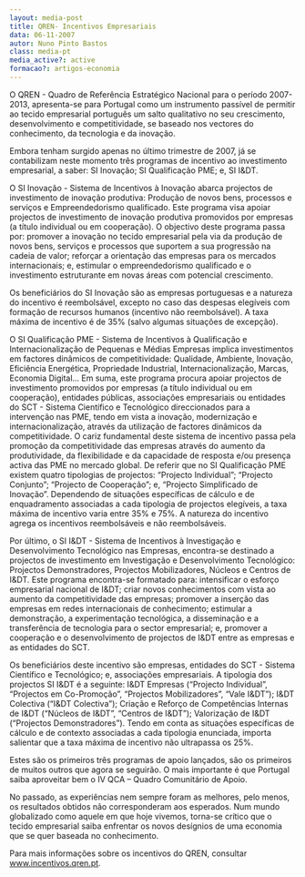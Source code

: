 ```yaml
---
layout: media-post
title: QREN- Incentivos Empresariais
data: 06-11-2007
autor: Nuno Pinto Bastos
class: media-pt
media_active?: active
formacao?: artigos-economia
---  
```

  

O QREN - Quadro de Referência Estratégico Nacional para o período 2007-2013, apresenta-se para Portugal como um instrumento passível de permitir ao tecido empresarial português um salto qualitativo no seu crescimento, desenvolvimento e competitividade, se baseado nos vectores do conhecimento, da tecnologia e da inovação.

Embora tenham surgido apenas no último trimestre de 2007, já se contabilizam neste momento três programas de incentivo ao investimento empresarial, a saber: SI Inovação; SI Qualificação PME; e, SI I&DT.

O SI Inovação - Sistema de Incentivos à Inovação abarca projectos de investimento de inovação produtiva: Produção de novos bens, processos e serviços e Empreendedorismo qualificado. Este programa visa apoiar projectos de investimento de inovação produtiva promovidos por empresas (a título individual ou em cooperação). O objectivo deste programa passa por: promover a inovação no tecido empresarial pela via da produção de novos bens, serviços e processos que suportem a sua progressão na cadeia de valor; reforçar a orientação das empresas para os mercados internacionais; e, estimular o empreendedorismo qualificado e o investimento estruturante em novas áreas com potencial crescimento.

Os beneficiários do SI Inovação são as empresas portuguesas e a natureza do incentivo é reembolsável, excepto no caso das despesas elegíveis com formação de recursos humanos (incentivo não reembolsável). A taxa máxima de incentivo é de 35% (salvo algumas situações de excepção).

O SI Qualificação PME - Sistema de Incentivos à Qualificação e Internacionalização de Pequenas e Médias Empresas implica investimentos em factores dinâmicos de competitividade: Qualidade, Ambiente, Inovação, Eficiência Energética, Propriedade Industrial, Internacionalização, Marcas, Economia Digital... Em suma, este programa procura apoiar projectos de investimento promovidos por empresas (a título individual ou em cooperação), entidades públicas, associações empresariais ou entidades do SCT - Sistema Científico e Tecnológico direccionados para a intervenção nas PME, tendo em vista a inovação, modernização e internacionalização, através da utilização de factores dinâmicos da competitividade. O cariz fundamental deste sistema de incentivo passa pela promoção da competitividade das empresas através do aumento da produtividade, da flexibilidade e da capacidade de resposta e/ou presença activa das PME no mercado global. De referir que no SI Qualificação PME existem quatro tipologias de projectos: “Projecto Individual”; “Projecto Conjunto”; “Projecto de Cooperação”; e, “Projecto Simplificado de Inovação”. Dependendo de situações específicas de cálculo e de enquadramento associadas a cada tipologia de projectos elegíveis, a taxa máxima de incentivo varia entre 35% e 75%. A natureza do incentivo agrega os incentivos reembolsáveis e não reembolsáveis.

Por último, o SI I&DT - Sistema de Incentivos à Investigação e Desenvolvimento Tecnológico nas Empresas, encontra-se destinado a projectos de investimento em Investigação e Desenvolvimento Tecnológico: Projectos Demonstradores, Projectos Mobilizadores, Núcleos e Centros de I&DT. Este programa encontra-se formatado para: intensificar o esforço empresarial nacional de I&DT; criar novos conhecimentos com vista ao aumento da competitividade das empresas; promover a inserção das empresas em redes internacionais de conhecimento; estimular a demonstração, a experimentação tecnológica, a disseminação e a transferência de tecnologia para o sector empresarial; e, promover a cooperação e o desenvolvimento de projectos de I&DT entre as empresas e as entidades do SCT.

Os beneficiários deste incentivo são empresas, entidades do SCT - Sistema Científico e Tecnológico; e, associações empresariais. A tipologia dos projectos SI I&DT é a seguinte: I&DT Empresas (“Projecto Individual”, “Projectos em Co-Promoção”, “Projectos Mobilizadores”, “Vale I&DT”); I&DT Colectiva (“I&DT Colectiva”); Criação e Reforço de Competências Internas de I&DT (“Núcleos de I&DT”, “Centros de I&DT”); Valorização de I&DT (“Projectos Demonstradores”). Tendo em conta as situações específicas de cálculo e de contexto associadas a cada tipologia enunciada, importa salientar que a taxa máxima de incentivo não ultrapassa os 25%.

Estes são os primeiros três programas de apoio lançados, são os primeiros de muitos outros que agora se seguirão. O mais importante é que Portugal saiba aproveitar bem o IV QCA – Quadro Comunitário de Apoio.

No passado, as experiências nem sempre foram as melhores, pelo menos, os resultados obtidos não corresponderam aos esperados. Num mundo globalizado como aquele em que hoje vivemos, torna-se crítico que o tecido empresarial saiba enfrentar os novos desígnios de uma economia que se quer baseada no conhecimento.

Para mais informações sobre os incentivos do QREN, consultar www.incentivos.qren.pt.